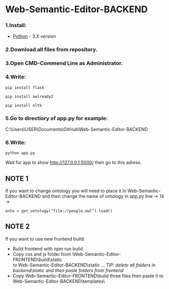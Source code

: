 # Web-Semantic-Editor-BACKEND
### 1.Install:

* [Python](https://www.python.org) - 3.X version

### 2.Download all files from repository.

### 3.Open CMD-Commend Line as Administrator.

### 4.Write:
```
pip install flask  
```
```
pip install owlready2
```
```
pip install nltk
```

### 5.Go to directiory of app.py for example:
C:\Users\USER\Documents\GitHub\Web-Semantic-Editor-BACKEND

### 6.Write:
```
python app.py
```
Wait for app to show http://127.0.0.1:5000/ then go to this adress.

## NOTE 1
If you want to change ontology you will need to place it in Web-Semantic-Editor-BACKEND
and then change the name of ontology in app.py line -> 14 ->  

```   
onto = get_ontology("file://people.owl").load()
```
## NOTE 2
If you want to use new frontend build:
* Build frontend with npm run build
* Copy css and js folder from \Web-Semantic-Editor-FRONTEND\build\static\
  to Web-Semantic-Editor-BACKEND\static ...  *TIP: delete all folders in backend\static and then paste folders from frontend*
* Copy Web-Semantic-Editor-FRONTEND\build three files then paste it to Web-Semantic-Editor-BACKEND\templates\
